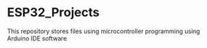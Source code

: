 # ESP32_Projects
This repository stores files using microcontroller programming using Arduino IDE software
